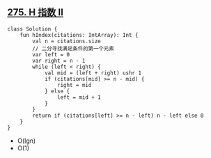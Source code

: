 ## [275. H 指数 II](https://leetcode.cn/problems/h-index-ii/description/)

```
class Solution {
    fun hIndex(citations: IntArray): Int {
        val n = citations.size
        // 二分寻找满足条件的第一个元素
        var left = 0
        var right = n - 1
        while (left < right) {
            val mid = (left + right) ushr 1
            if (citations[mid] >= n - mid) {
                right = mid
            } else {
                left = mid + 1
            }
        }
        return if (citations[left] >= n - left) n - left else 0
    }
}
```

- O(lgn)
- O(1)

